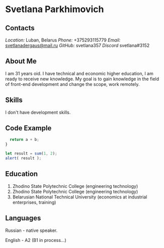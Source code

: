 # **Svetlana Parkhimovich** #
## Contacts ##
_Location:_
Luban, Belarus 
_Phone:_ 
 +375293115779
_Email:_ 
svetlanadergaus@mail.ru
_GitHub:_ 
svetlana357
_Discord_
svetlana#3152

## About Me ##
I am 31 years oid. I have technical and economic higher education,
I am ready to receive new knowledge. My goal is to gain knowledge in the field of front-end development and change the scope, work remotely.

## Skills ##
I don't have development skills.
## Code Example ##
```javascript function sum(a, b) {
  return a + b;
}

let result = sum(1, 2);
alert( result ); 
```
## Education ##
1. Zhodino State Polytechnic College (engineering technology)
2. Zhodino State Polytechnic College (engineering technology)
3. Belarusian National Technical University (economics at industrial enterprises, training)
## Languages ##
Russian - native speaker.

English - A2 (B1 in process…)
